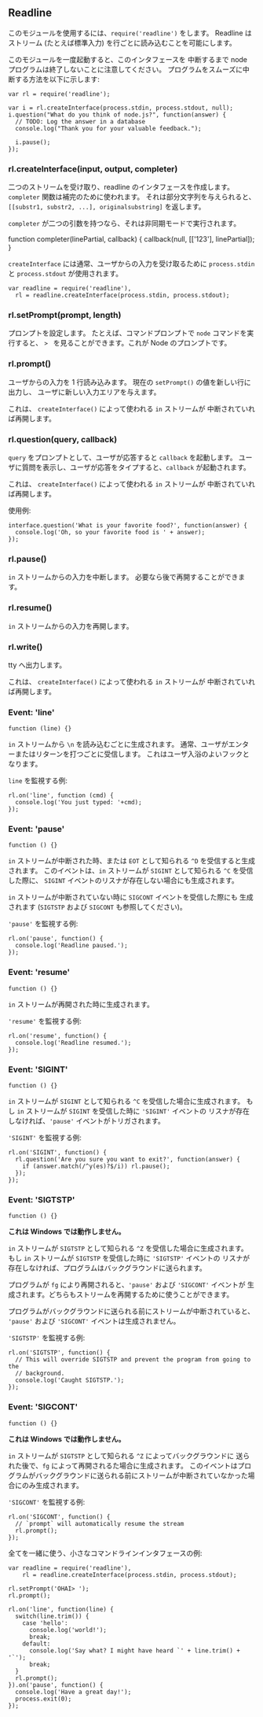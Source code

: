 ## Readline

<!--
To use this module, do `require('readline')`. Readline allows reading of a
stream (such as STDIN) on a line-by-line basis.
-->
このモジュールを使用するには、`require('readline')` をします。
Readline はストリーム (たとえば標準入力) を行ごとに読み込むことを可能にします。

<!--
Note that once you've invoked this module, your node program will not
terminate until you've paused the interface. Here's how to allow your
program to gracefully pause:
-->
このモジュールを一度起動すると、このインタフェースを
中断するまで node プログラムは終了しないことに注意してください。
プログラムをスムーズに中断する方法を以下に示します:

    var rl = require('readline');

    var i = rl.createInterface(process.stdin, process.stdout, null);
    i.question("What do you think of node.js?", function(answer) {
      // TODO: Log the answer in a database
      console.log("Thank you for your valuable feedback.");

      i.pause();
    });

### rl.createInterface(input, output, completer)

<!--
Takes two streams and creates a readline interface. The `completer` function
is used for autocompletion. When given a substring, it returns `[[substr1,
substr2, ...], originalsubstring]`.
-->
二つのストリームを受け取り、readline のインタフェースを作成します。
`completer` 関数は補完のために使われます。
それは部分文字列を与えられると、`[[substr1, substr2, ...], originalsubstring]`
を返します。

<!--
Also `completer` can be run in async mode if it accepts two arguments:
-->
`completer` が二つの引数を持つなら、それは非同期モードで実行されます。

  function completer(linePartial, callback) {
    callback(null, [['123'], linePartial]);
  }

<!--
`createInterface` is commonly used with `process.stdin` and
`process.stdout` in order to accept user input:
-->
`createInterface` には通常、ユーザからの入力を受け取るために `process.stdin` と
`process.stdout` が使用されます。

    var readline = require('readline'),
      rl = readline.createInterface(process.stdin, process.stdout);

### rl.setPrompt(prompt, length)

<!--
Sets the prompt, for example when you run `node` on the command line, you see
`> `, which is node's prompt.
-->
プロンプトを設定します。
たとえば、コマンドプロンプトで `node` コマンドを実行すると、
`> ` を見ることができます。これが Node のプロンプトです。

### rl.prompt()

<!--
Readies readline for input from the user, putting the current `setPrompt`
options on a new line, giving the user a new spot to write.

This will also resume the `in` stream used with `createInterface` if it has
been paused.
-->
ユーザからの入力を 1 行読み込みます。
現在の `setPrompt()` の値を新しい行に出力し、
ユーザに新しい入力エリアを与えます。

これは、 `createInterface()` によって使われる `in` ストリームが
中断されていれば再開します。

<!-- ### rl.getColumns() Not available? -->

### rl.question(query, callback)

<!--
Prepends the prompt with `query` and invokes `callback` with the user's
response. Displays the query to the user, and then invokes `callback` with the
user's response after it has been typed.

This will also resume the `in` stream used with `createInterface` if it has
been paused.
-->
`query` をプロンプトとして、ユーザが応答すると `callback` を起動します。
ユーザに質問を表示し、ユーザが応答をタイプすると、`callback` が起動されます。

これは、 `createInterface()` によって使われる `in` ストリームが
中断されていれば再開します。

<!--
Example usage:
-->
使用例:

    interface.question('What is your favorite food?', function(answer) {
      console.log('Oh, so your favorite food is ' + answer);
    });

### rl.pause()

<!--
Pauses the readline `in` stream, allowing it to be resumed later if needed.
-->
`in` ストリームからの入力を中断します。
必要なら後で再開することができます。

### rl.resume()

<!--
Resumes the readline `in` stream.
-->
`in` ストリームからの入力を再開します。

### rl.write()

<!--
Writes to tty.

This will also resume the `in` stream used with `createInterface` if it has
been paused.
-->
tty へ出力します。

これは、 `createInterface()` によって使われる `in` ストリームが
中断されていれば再開します。

### Event: 'line'

`function (line) {}`

<!--
Emitted whenever the `in` stream receives a `\n`, usually received when the
user hits enter, or return. This is a good hook to listen for user input.
-->
`in` ストリームから `\n` を読み込むごとに生成されます。
通常、ユーザがエンターまたはリターンを打つごとに受信します。
これはユーザ入浴のよいフックとなります。

<!--
Example of listening for `line`:
-->
`line` を監視する例:

    rl.on('line', function (cmd) {
      console.log('You just typed: '+cmd);
    });

### Event: 'pause'

`function () {}`

<!--
Emitted whenever the `in` stream is paused or receives `^D`, respectively known
as `EOT`. This event is also called if there is no `SIGINT` event listener
present when the `in` stream receives a `^C`, respectively known as `SIGINT`.

Also emitted whenever the `in` stream is not paused and receives the `SIGCONT`
event. (See events `SIGTSTP` and `SIGCONT`)

Example of listening for `pause`:
-->
`in` ストリームが中断された時、または `EOT` として知られる `^D` 
を受信すると生成されます。
このイベントは、`in` ストリームが `SIGINT` として知られる `^C` を受信した際に、
`SIGINT` イベントのリスナが存在しない場合にも生成されます。

`in` ストリームが中断されていない時に `SIGCONT` イベントを受信した際にも
生成されます (`SIGTSTP` および `SIGCONT` も参照してください)。

`'pause'` を監視する例:

    rl.on('pause', function() {
      console.log('Readline paused.');
    });

### Event: 'resume'

`function () {}`

<!--
Emitted whenever the `in` stream is resumed.

Example of listening for `resume`:
-->
`in` ストリームが再開された時に生成されます。

`'resume'` を監視する例:

    rl.on('resume', function() {
      console.log('Readline resumed.');
    });

### Event: 'SIGINT'

`function () {}`

<!--
Emitted whenever the `in` stream receives a `^C`, respectively known as
`SIGINT`. If there is no `SIGINT` event listener present when the `in` stream
receives a `SIGINT`, `pause` will be triggered.

Example of listening for `SIGINT`:
-->
`in` ストリームが `SIGINT` として知られる `^C` を受信した場合に生成されます。
もし `in` ストリームが `SIGINT` を受信した時に `'SIGINT'` イベントの
リスナが存在しなければ、`'pause'` イベントがトリガされます。

`'SIGINT'` を監視する例:

    rl.on('SIGINT', function() {
      rl.question('Are you sure you want to exit?', function(answer) {
        if (answer.match(/^y(es)?$/i)) rl.pause();
      });
    });

### Event: 'SIGTSTP'

`function () {}`

<!--
**This does not work on Windows.**

Emitted whenever the `in` stream receives a `^Z`, respectively known as
`SIGTSTP`. If there is no `SIGTSTP` event listener present when the `in` stream
receives a `SIGTSTP`, the program will be sent to the background.

When the program is resumed with `fg`, the `pause` and `SIGCONT` events will be
emitted. You can use either to resume the stream.

The `pause` and `SIGCONT` events will not be triggered if the stream was paused
before the program was sent to the background.

Example of listening for `SIGTSTP`:
-->
**これは Windows では動作しません。**

`in` ストリームが `SIGTSTP` として知られる `^Z` を受信した場合に生成されます。
もし `in` ストリームが `SIGTSTP` を受信した時に `'SIGTSTP'` イベントの
リスナが存在しなければ、プログラムはバックグラウンドに送られます。

プログラムが `fg` により再開されると、`'pause'` および `'SIGCONT'` イベントが
生成されます。どちらもストリームを再開するために使うことができます。

プログラムがバックグラウンドに送られる前にストリームが中断されていると、
`'pause'` および `'SIGCONT'` イベントは生成されません。

`'SIGTSTP'` を監視する例:

    rl.on('SIGTSTP', function() {
      // This will override SIGTSTP and prevent the program from going to the
      // background.
      console.log('Caught SIGTSTP.');
    });

### Event: 'SIGCONT'

`function () {}`

<!--
**This does not work on Windows.**

Emitted whenever the `in` stream is sent to the background with `^Z`,
respectively known as `SIGTSTP`, and then continued with `fg`. This event only
emits if the stream was not paused before sending the program to the
background.

Example of listening for `SIGCONT`:
-->
**これは Windows では動作しません。**

`in` ストリームが `SIGTSTP` として知られる `^Z` によってバックグラウンドに
送られた後で、`fg` によって再開されるた場合に生成されます。
このイベントはプログラムがバックグラウンドに送られる前にストリームが中断されていなかった場合にのみ生成されます。

`'SIGCONT'` を監視する例:

    rl.on('SIGCONT', function() {
      // `prompt` will automatically resume the stream
      rl.prompt();
    });

<!--
Here's an example of how to use all these together to craft a tiny command
line interface:
-->
全てを一緒に使う、小さなコマンドラインインタフェースの例:

    var readline = require('readline'),
        rl = readline.createInterface(process.stdin, process.stdout);

    rl.setPrompt('OHAI> ');
    rl.prompt();

    rl.on('line', function(line) {
      switch(line.trim()) {
        case 'hello':
          console.log('world!');
          break;
        default:
          console.log('Say what? I might have heard `' + line.trim() + '`');
          break;
      }
      rl.prompt();
    }).on('pause', function() {
      console.log('Have a great day!');
      process.exit(0);
    });
